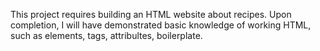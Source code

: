This project requires building an HTML website about recipes. Upon completion, I will have demonstrated basic knowledge of working HTML, such as elements, tags, attribultes, boilerplate. 